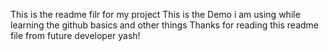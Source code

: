 This is the readme filr for my project
This is the Demo i am using while learning the github basics and other things
Thanks for reading this readme file
from future developer yash!